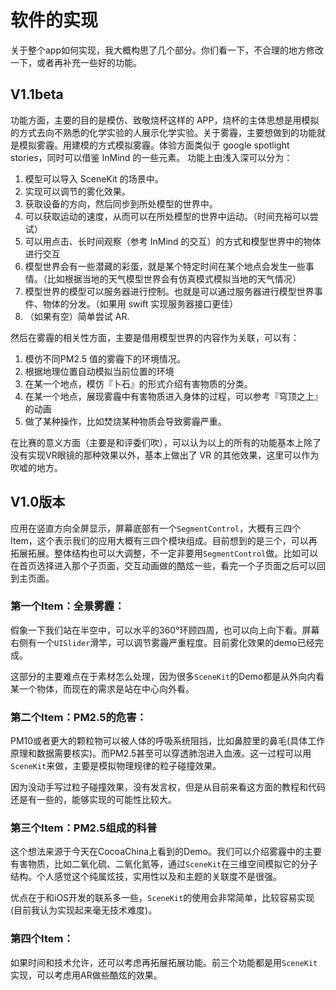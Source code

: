 # 软件的实现

关于整个app如何实现，我大概构思了几个部分。你们看一下，不合理的地方修改一下，或者再补充一些好的功能。

## V1.1beta

功能方面，主要的目的是模仿、致敬烧杯这样的 APP，烧杯的主体思想是用模拟的方式去向不熟悉的化学实验的人展示化学实验。关于雾霾，主要想做到的功能就是模拟雾霾。用建模的方式模拟雾霾。体验方面类似于 google spotlight stories，同时可以借鉴 InMind 的一些元素。
功能上由浅入深可以分为：

1. 模型可以导入 SceneKit 的场景中。
2. 实现可以调节的雾化效果。
3. 获取设备的方向，然后同步到所处模型的世界中。
4. 可以获取运动的速度，从而可以在所处模型的世界中运动。（时间充裕可以尝试）
5. 可以用点击、长时间观察（参考 InMind 的交互）的方式和模型世界中的物体进行交互
6. 模型世界会有一些潜藏的彩蛋，就是某个特定时间在某个地点会发生一些事情。（比如根据当地的天气模型世界会有仿真模式模拟当地的天气情况）
7. 模型世界的模型可以服务器进行控制。也就是可以通过服务器进行模型世界事件、物体的分发。（如果用 swift 实现服务器接口更佳）
8. （如果有空）简单尝试 AR.

然后在雾霾的相关性方面，主要是借用模型世界的内容作为关联，可以有：

1. 模仿不同PM2.5 值的雾霾下的环境情况。
2. 根据地理位置自动模拟当前位置的环境
3. 在某一个地点，模仿『卜石』的形式介绍有害物质的分类。
4. 在某一个地点，展现雾霾中有害物质进入身体的过程，可以参考『穹顶之上』的动画
5. 做了某种操作，比如焚烧某种物质会导致雾霾严重。

在比赛的意义方面（主要是和评委们吹），可以认为以上的所有的功能基本上除了没有实现VR眼镜的那种效果以外，基本上做出了 VR 的其他效果，这里可以作为吹嘘的地方。

## V1.0版本

应用在竖直方向全屏显示，屏幕底部有一个`SegmentControl`，大概有三四个Item，这个表示我们的应用大概有三四个模块组成。目前想到的是三个，可以再拓展拓展。整体结构也可以大调整，不一定非要用`SegmentControl`做。比如可以在首页选择进入那个子页面，交互动画做的酷炫一些，看完一个子页面之后可以回到主页面。

### 第一个Item：全景雾霾：

假象一下我们站在半空中，可以水平的360°环顾四周，也可以向上向下看。屏幕右侧有一个`UISlider`滑竿，可以调节雾霾严重程度。目前雾化效果的demo已经完成。

这部分的主要难点在于素材怎么处理，因为很多`SceneKit`的Demo都是从外向内看某一个物体，而现在的需求是站在中心向外看。

### 第二个Item：PM2.5的危害：

PM10或者更大的颗粒物可以被人体的呼吸系统阻挡，比如鼻腔里的鼻毛(具体工作原理和数据需要核实)。而PM2.5甚至可以穿透肺泡进入血液。这一过程可以用`SceneKit`来做，主要是模拟物理规律的粒子碰撞效果。

因为没动手写过粒子碰撞效果，没有发言权，但是从目前来看这方面的教程和代码还是有一些的，能够实现的可能性比较大。

### 第三个Item：PM2.5组成的科普

这个想法来源于今天在CocoaChina上看到的Demo。我们可以介绍雾霾中的主要有害物质，比如二氧化硫、二氧化氮等，通过`SceneKit`在三维空间模拟它的分子结构。个人感觉这个纯属炫技，实用性以及和主题的关联度不是很强。

优点在于和iOS开发的联系多一些，`SceneKit`的使用会非常简单，比较容易实现(目前我认为实现起来毫无技术难度)。

### 第四个Item：

如果时间和技术允许，还可以考虑再拓展拓展功能。前三个功能都是用`SceneKit`实现，可以考虑用AR做些酷炫的效果。

